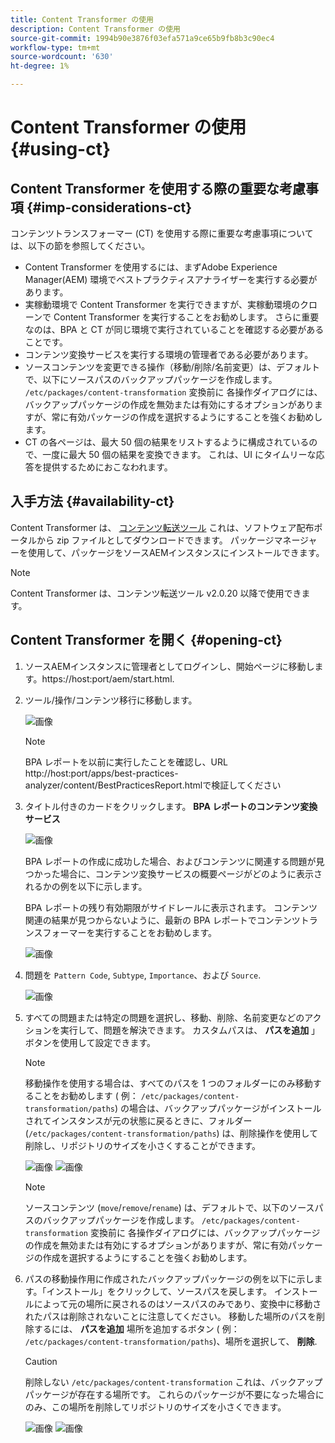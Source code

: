 ```yaml
---
title: Content Transformer の使用
description: Content Transformer の使用
source-git-commit: 1994b90e3876f03efa571a9ce65b9fb8b3c90ec4
workflow-type: tm+mt
source-wordcount: '630'
ht-degree: 1%

---
```


# Content Transformer の使用 {#using-ct}

## Content Transformer を使用する際の重要な考慮事項 {#imp-considerations-ct}

コンテンツトランスフォーマー (CT) を使用する際に重要な考慮事項については、以下の節を参照してください。

* Content Transformer を使用するには、まずAdobe Experience Manager(AEM) 環境でベストプラクティスアナライザーを実行する必要があります。
* 実稼動環境で Content Transformer を実行できますが、実稼動環境のクローンで Content Transformer を実行することをお勧めします。 さらに重要なのは、BPA と CT が同じ環境で実行されていることを確認する必要があることです。
* コンテンツ変換サービスを実行する環境の管理者である必要があります。
* ソースコンテンツを変更できる操作（移動/削除/名前変更）は、デフォルトで、以下にソースパスのバックアップパッケージを作成します。 `/etc/packages/content-transformation` 変換前に 各操作ダイアログには、バックアップパッケージの作成を無効または有効にするオプションがありますが、常に有効パッケージの作成を選択するようにすることを強くお勧めします。
* CT の各ページは、最大 50 個の結果をリストするように構成されているので、一度に最大 50 個の結果を変換できます。 これは、UI にタイムリーな応答を提供するためにおこなわれます。

## 入手方法 {#availability-ct}

Content Transformer は、 [コンテンツ転送ツール](/help/journey-migration/content-transfer-tool/using-content-transfer-tool/getting-started-content-transfer-tool.md) これは、ソフトウェア配布ポータルから zip ファイルとしてダウンロードできます。 パッケージマネージャーを使用して、パッケージをソースAEMインスタンスにインストールできます。

>[!NOTE]
>Content Transformer は、コンテンツ転送ツール v2.0.20 以降で使用できます。

## Content Transformer を開く {#opening-ct}

1. ソースAEMインスタンスに管理者としてログインし、開始ページに移動します。https://host:port/aem/start.html.
1. ツール/操作/コンテンツ移行に移動します。

   ![画像](/help/journey-migration/content-transformer/assets/ct-1.png)

   >[!NOTE]
   > BPA レポートを以前に実行したことを確認し、URL http://host:port/apps/best-practices-analyzer/content/BestPracticesReport.htmlで検証してください

1. タイトル付きのカードをクリックします。 **BPA レポートのコンテンツ変換サービス**

   ![画像](/help/journey-migration/content-transformer/assets/ct-2.png)

   BPA レポートの作成に成功した場合、およびコンテンツに関連する問題が見つかった場合に、コンテンツ変換サービスの概要ページがどのように表示されるかの例を以下に示します。

   BPA レポートの残り有効期限がサイドレールに表示されます。 コンテンツ関連の結果が見つからないように、最新の BPA レポートでコンテンツトランスフォーマーを実行することをお勧めします。

   ![画像](/help/journey-migration/content-transformer/assets/ct-3.png)

1. 問題を `Pattern Code`, `Subtype`, `Importance`、および `Source`.

   ![画像](/help/journey-migration/content-transformer/assets/ct-4.png)

1. すべての問題または特定の問題を選択し、移動、削除、名前変更などのアクションを実行して、問題を解決できます。 カスタムパスは、 **パスを追加** 」ボタンを使用して設定できます。

   >[!NOTE]
   > 移動操作を使用する場合は、すべてのパスを 1 つのフォルダーにのみ移動することをお勧めします ( 例： `/etc/packages/content-transformation/paths`) の場合は、バックアップパッケージがインストールされてインスタンスが元の状態に戻るときに、フォルダー (`/etc/packages/content-transformation/paths`) は、削除操作を使用して削除し、リポジトリのサイズを小さくすることができます。

   ![画像](/help/journey-migration/content-transformer/assets/ct-5.png)
   ![画像](/help/journey-migration/content-transformer/assets/ct-6.png)

   >[!NOTE]
   > ソースコンテンツ (`move`/`remove`/`rename`) は、デフォルトで、以下のソースパスのバックアップパッケージを作成します。 `/etc/packages/content-transformation` 変換前に 各操作ダイアログには、バックアップパッケージの作成を無効または有効にするオプションがありますが、常に有効パッケージの作成を選択するようにすることを強くお勧めします。

1. パスの移動操作用に作成されたバックアップパッケージの例を以下に示します。「インストール」をクリックして、ソースパスを戻します。 インストールによって元の場所に戻されるのはソースパスのみであり、変換中に移動されたパスは削除されないことに注意してください。 移動した場所のパスを削除するには、 **パスを追加** 場所を追加するボタン ( 例： `/etc/packages/content-transformation/paths`)、場所を選択して、 **削除**.

   >[!CAUTION]
   > 削除しない `/etc/packages/content-transformation` これは、バックアップパッケージが存在する場所です。 これらのパッケージが不要になった場合にのみ、この場所を削除してリポジトリのサイズを小さくできます。

   ![画像](/help/journey-migration/content-transformer/assets/ct-7.png)
   ![画像](/help/journey-migration/content-transformer/assets/ct-8.png)
